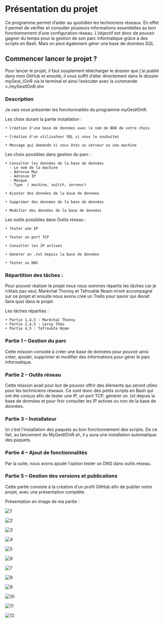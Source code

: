 # Présentation du projet

Ce programme permet d’aider au quotidien les techniciens réseaux. 
En effet il permet de vérifier et consulter plusieurs informations essentielles au bon fonctionnement d’une configuration réseau.
L’objectif est donc de pouvoir gagner du temps pour la gestion de son parc informatique grâce à des  scripts en Bash. Mais on peut également gérer une base de données SQL


## Commencer lancer le projet ?

Pour lancer le projet, il faut souplement télécharger le dossier que j'ai publié dans mon GitHub et ensuite, il vous suffit d’aller directement dans le dossier myGest_IOnR via le terminal et ainsi l’exécuter avec la commande «./myGestIOnR.sh»


### Description

Je vais vous présenter les fonctionnalités du programme myGestIOnR.

Les choix durant la partie installation :

    • Création d'une base de données avec le nom de BDD de votre choix

    • Création d'un utilisateur SQL si vous le souhaitez

    • Message qui demande si vous êtes un serveur ou une machine

Les choix possibles dans gestion du parc : 

    • Consulter les données de la base de données
      - Le nom de la machine
      - Adresse Mac
      - Adresse IP
      - Masque
      - Type  ( machine, switch, serveur)
      
    • Ajouter des données de la base de données

    • Supprimer des données de la base de données

    • Modifier des données de la base de données


Les outils possibles dans Outils réseau : 

    • Tester une IP
      
    • Tester un port TCP
      
    • Consulter les IP actives
      
    • Générer un .txt depuis la base de données

    • Tester un DNS

### Répartition des tâches :

Pour pouvoir réaliser le projet nous nous sommes répartis les tâches car je n’étais pas seul, Maréchal Thonny et Tafroukte Noam m’ont accompagné sur ce projet et ensuite nous avons créé un Trello pour savoir qui devait faire quoi dans le projet.

Les tâches réparties :

    • Partie 1,4,5 : Maréchal Thonny
    • Partie 2,4,5 : Leroy Théo
    • Partie 4,5 : Tafroukte Noam

### Partie 1 – Gestion du parc

Cette mission consiste à créer une base de données pour pouvoir ainsi créer, ajouter, supprimer et modifier des informations pour gérer le parc informatique.

### Partie 2 – Outils réseau 

Cette mission avait pour but de pouvoir offrir des éléments qui seront utiles pour les techniciens réseaux. 
Ce sont donc des petits scripts en Bash qui ont été conçus afin de tester une IP, un port TCP, générer un .txt depuis la base de données et pour finir consulter les IP actives ou non de la base de données.

### Partie 3 – Installateur

Ici c’est l’installation des paquets au bon fonctionnement des scripts.
De ce fait, au lancement du MyGestIOnR.sh, il y aura une installation automatique des paquets.

### Partie 4 – Ajout de fonctionnalités

Par la suite, nous avons ajouté l'option tester un DNS dans outils réseau.

### Partie 5 – Gestion des versions et publications

Cette partie consiste à la création d'un profil GitHub afin de publier notre projet, avec une présentation complète.

Présentation en image de ma partie :

![1](https://user-images.githubusercontent.com/129506753/231970064-a2417b80-26b5-4af6-8518-56e1dec1e493.PNG)

![2](https://user-images.githubusercontent.com/129506753/231970195-7ec2260d-18ae-4445-b5c0-f04294d19bec.PNG)

![3](https://user-images.githubusercontent.com/129506753/231970204-c04de36a-918c-4b68-9b37-08ec5fd7291c.PNG)

![4](https://user-images.githubusercontent.com/129506753/231970209-1083a68f-e051-4e11-af05-a9fab6b447c0.PNG)

![5](https://user-images.githubusercontent.com/129506753/231970210-a92d6656-7724-4a8c-b361-bc76ac65fa10.PNG)

![6](https://user-images.githubusercontent.com/129506753/231970213-878db9de-eb96-48cf-aabc-c5bdd3638fc2.PNG)

![7](https://user-images.githubusercontent.com/129506753/231970218-ba5b026a-492f-40a8-9659-a3887dffba7d.PNG)

![8](https://user-images.githubusercontent.com/129506753/231970472-0afe19a4-530f-4697-8f46-51bbd3df16de.PNG)

![9](https://user-images.githubusercontent.com/129506753/231970522-84a87433-284e-4fe1-8ea2-8c8c4d34255f.PNG)

![10](https://user-images.githubusercontent.com/129506753/231970530-fcaf16a7-a506-4e4c-b555-5a80ce6cdf27.PNG)

![11](https://user-images.githubusercontent.com/129506753/231970537-cf2808c0-d608-491c-a328-cbacc46b250b.PNG)

![12](https://user-images.githubusercontent.com/129506753/231970548-233671fb-0e76-4495-bcc4-979848e75f5a.PNG)
